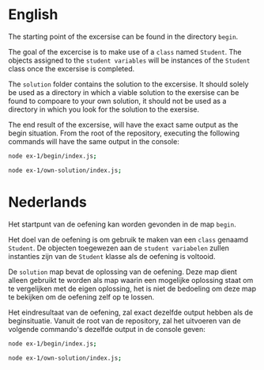 # English

The starting point of the excersise can be found in the directory `begin`.

The goal of the excercise is to make use of a `class` named `Student`. The objects assigned to the `student variables` will be instances of the `Student` class once the excersise is completed.

The `solution` folder contains the solution to the excersise. It should solely be used as a directory in which a viable solution to the exersise can be found to compoare to your own solution, it should not be used as a directory in which you look for the solution to the exersise.

The end result of the excersise, will have the exact same output as the begin situation.
From the root of the repository, executing the following commands will have the same output in the console:

```sh
node ex-1/begin/index.js;
```

```sh
node ex-1/own-solution/index.js;
```

# Nederlands

Het startpunt van de oefening kan worden gevonden in de map `begin`.

Het doel van de oefening is om gebruik te maken van een `class` genaamd `Student`. De objecten toegewezen aan de `student variabelen` zullen instanties zijn van de `Student` klasse als de oefening is voltooid.

De `solution` map bevat de oplossing van de oefening. Deze map dient alleen gebruikt te worden als map waarin een mogelijke oplossing staat om te vergelijken met de eigen oplossing, het is niet de bedoeling om deze map te bekijken om de oefening zelf op te lossen.

Het eindresultaat van de oefening, zal exact dezelfde output hebben als de beginsituatie.
Vanuit de root van de repository, zal het uitvoeren van de volgende commando's dezelfde output in de console geven:

```sh
node ex-1/begin/index.js;
```

```sh
node ex-1/own-solution/index.js;
```

